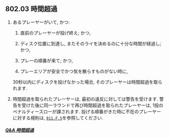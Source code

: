 ## 802.03 時間超過

1. あるプレーヤーがいて, かつ:

    1. 直前のプレーヤーが投げ終え; かつ,

    1. ディスク位置に到達し,
    またそのライを決めるのに十分な時間が経過し; かつ,

    1. プレーの順番が来て; かつ,

    1. プレーエリアが安全でかつ気を散らすものがない時に,

    30秒以内にディスクを投げなかった場合,
    そのプレーヤーは時間超過を取られます.

1. 時間超過を取られたプレーヤーは,
最初の違反に対しては警告を受けます.
警告を受けた後に同一ラウンドで再び時間超過を取られたプレーヤーは,
1投のペナルティースローが課されます.
投げる順番がきた時に不在のプレーヤーに対する規則は,
[`811.F.5`](811)を参照してください.

##### [Q&A 時間超過](qa-tim)
